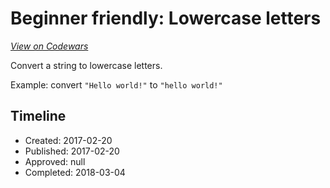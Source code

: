 # Beginner friendly: Lowercase letters
[*View on Codewars*](https://www.codewars.com/kata/beginner-friendly-lowercase-letters)

Convert a string to lowercase letters.

Example: convert `"Hello world!"` to `"hello world!"`

## Timeline
- Created: 2017-02-20
- Published: 2017-02-20
- Approved: null
- Completed: 2018-03-04